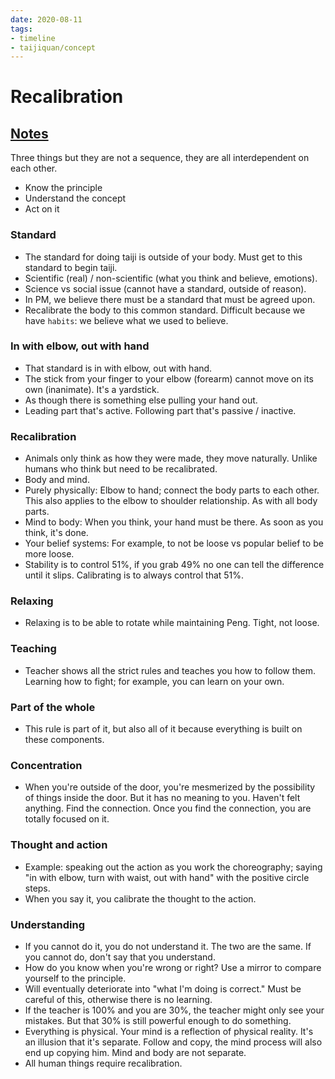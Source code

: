 ```yaml
---
date: 2020-08-11
tags:
- timeline
- taijiquan/concept
---
```


# Recalibration

## [Notes](http://practicalmethod.com/2015/01/recalibration/)
Three things but they are not a sequence, they are all interdependent on each other.

* Know the principle
* Understand the concept
* Act on it

### Standard
* The standard for doing taiji is outside of your body. Must get to this standard to begin taiji.
* Scientific (real) / non-scientific (what you think and believe, emotions).
* Science vs social issue (cannot have a standard, outside of reason).
* In PM, we believe there must be a standard that must be agreed upon.
* Recalibrate the body to this common standard. Difficult because we have `habits`: we believe what we used to believe.

### In with elbow, out with hand
* That standard is in with elbow, out with hand.
* The stick from your finger to your elbow (forearm) cannot move on its own (inanimate). It's a yardstick.
* As though there is something else pulling your hand out.
* Leading part that's active. Following part that's passive / inactive.

### Recalibration
* Animals only think as how they were made, they move naturally. Unlike humans who think but need to be recalibrated.
* Body and mind.
* Purely physically: Elbow to hand; connect the body parts to each other. This also applies to the elbow to shoulder relationship. As with all body parts.
* Mind to body: When you think, your hand must be there. As soon as you think, it's done.
* Your belief systems: For example, to not be loose vs popular belief to be more loose.
* Stability is to control 51%, if you grab 49% no one can tell the difference until it slips. Calibrating is to always control that 51%.

### Relaxing
* Relaxing is to be able to rotate while maintaining Peng. Tight, not loose.

### Teaching
* Teacher shows all the strict rules and teaches you how to follow them. Learning how to fight; for example, you can learn on your own.

### Part of the whole
* This rule is part of it, but also all of it because everything is built on these components.

### Concentration
* When you're outside of the door, you're mesmerized by the possibility of things inside the door. But it has no meaning to you. Haven't felt anything. Find the connection. Once you find the connection, you are totally focused on it.

### Thought and action
* Example: speaking out the action as you work the choreography; saying "in with elbow, turn with waist, out with hand" with the positive circle steps.
* When you say it, you calibrate the thought to the action.

### Understanding
* If you cannot do it, you do not understand it. The two are the same. If you cannot do, don't say that you understand.
* How do you know when you're wrong or right? Use a mirror to compare yourself to the principle.
* Will eventually deteriorate into "what I'm doing is correct." Must be careful of this, otherwise there is no learning.
* If the teacher is 100% and you are 30%, the teacher might only see your mistakes. But that 30% is still powerful enough to do something.
* Everything is physical. Your mind is a reflection of physical reality. It's an illusion that it's separate. Follow and copy, the mind process will also end up copying him. Mind and body are not separate.
* All human things require recalibration.
